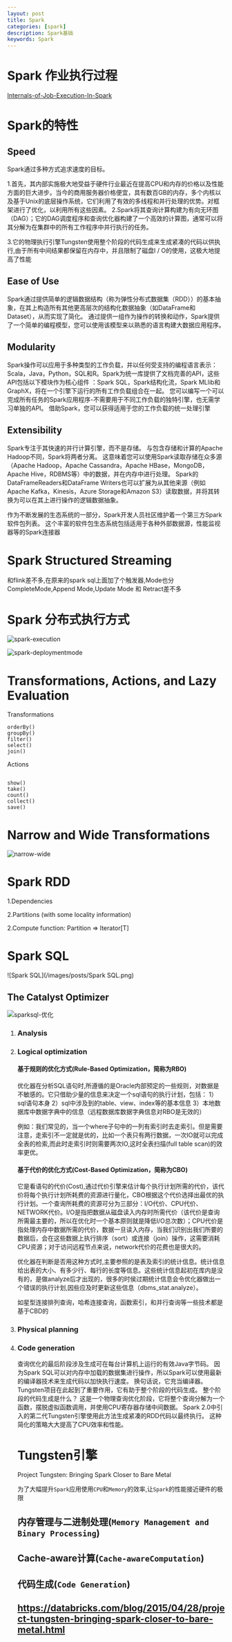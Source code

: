 ```yaml
---
layout: post
title: Spark
categories: [spark]
description: Spark基础
keywords: Spark
---
```


# Spark 作业执行过程 
[Internals-of-Job-Execution-In-Spark](/images/posts/Internals-of-Job-Execution-In-Spark.jpg)

# Spark的特性

## Speed

Spark通过多种方式追求速度的目标。

1.首先，其内部实施极大地受益于硬件行业最近在提高CPU和内存的价格以及性能方面的巨大进步。当今的商用服务器价格便宜，具有数百GB的内存，多个内核以及基于Unix的底层操作系统，它们利用了有效的多线程和并行处理的优势。对框架进行了优化，以利用所有这些因素。
2.Spark将其查询计算构建为有向无环图（DAG）；它的DAG调度程序和查询优化器构建了一个高效的计算图，通常可以将其分解为在集群中的所有工作程序中并行执行的任务。

3.它的物理执行引擎Tungsten使用整个阶段的代码生成来生成紧凑的代码以供执行,由于所有中间结果都保留在内存中，并且限制了磁盘I / O的使用，这极大地提高了性能

## Ease of Use 

Spark通过提供简单的逻辑数据结构（称为弹性分布式数据集（RDD））的基本抽象，在其上构造所有其他更高层次的结构化数据抽象（如DataFrame和Dataset），从而实现了简化。 通过提供一组作为操作的转换和动作，Spark提供了一个简单的编程模型，您可以使用该模型来以熟悉的语言构建大数据应用程序。

## Modularity 

Spark操作可以应用于多种类型的工作负载，并以任何受支持的编程语言表示：Scala，Java，Python，SQL和R。Spark为统一库提供了文档完善的API，这些API包括以下模块作为核心组件 ：Spark SQL，Spark结构化流，Spark MLlib和GraphX，将在一个引擎下运行的所有工作负载组合在一起。
您可以编写一个可以完成所有任务的Spark应用程序-不需要用于不同工作负载的独特引擎，也无需学习单独的API。 借助Spark，您可以获得适用于您的工作负载的统一处理引擎

## Extensibility 

Spark专注于其快速的并行计算引擎，而不是存储。 与包含存储和计算的Apache Hadoop不同，Spark将两者分离。 这意味着您可以使用Spark读取存储在众多源（Apache Hadoop，Apache Cassandra，Apache HBase，MongoDB，Apache Hive，RDBMS等）中的数据，并在内存中进行处理。 Spark的DataFrameReaders和DataFrame Writers也可以扩展为从其他来源（例如Apache Kafka，Kinesis，Azure Storage和Amazon S3）读取数据，并将其转换为可以在其上进行操作的逻辑数据抽象。

作为不断发展的生态系统的一部分，Spark开发人员社区维护着一个第三方Spark软件包列表。 这个丰富的软件包生态系统包括适用于各种外部数据源，性能监视器等的Spark连接器

# Spark Structured Streaming 

和flink差不多,在原来的spark sql上面加了个触发器,Mode也分 CompleteMode,Append Mode,Update Mode 和 Retract差不多

# Spark 分布式执行方式

![spark-execution](/images/posts/spark-execution.png)



![spark-deploymentmode](/images/posts/spark-deploymentmode.png)



# Transformations, Actions, and Lazy Evaluation 

Transformations 

```
orderBy()
groupBy()
filter()
select()
join()
```



Actions 

```

show()
take()
count()
collect()
save()
```

# Narrow and Wide Transformations 

![narrow-wide](/images/posts/narrow-wide.png)

# Spark RDD

1.Dependencies 

2.Partitions (with some locality information) 

2.Compute function: Partition => Iterator[T] 

# Spark SQL

![Spark SQL](/images/posts/Spark SQL.png)

## The Catalyst Optimizer 

![sparksql-优化](/images/posts/sparksql-优化.png)

1. ### Analysis 

2. ### Logical optimization 

   #### 基于规则的优化方式(Rule-Based Optimization，简称为RBO)

    优化器在分析SQL语句时,所遵循的是Oracle内部预定的一些规则，对数据是不敏感的。它只借助少量的信息来决定一个sql语句的执行计划，包括：
     1）sql语句本身
     2）sql中涉及到的table、view、index等的基本信息
     3）本地数据库中数据字典中的信息（远程数据库数据字典信息对RBO是无效的）

     例如：我们常见的，当一个where子句中的一列有索引时去走索引。但是需要注意，走索引不一定就是优的，比如一个表只有两行数据，一次IO就可以完成全表的检索,而此时走索引时则需要两次IO,这时全表扫描(full table scan)的效率更优。 

   #### 基于代价的优化方式(Cost-Based Optimization，简称为CBO)

    它是看语句的代价(Cost),通过代价引擎来估计每个执行计划所需的代价，该代价将每个执行计划所耗费的资源进行量化，CBO根据这个代价选择出最优的执行计划。一个查询所耗费的资源可分为三部分：I/O代价、CPU代价、NETWORK代价。I/O是指把数据从磁盘读入内存时所需代价（该代价是查询所需最主要的，所以在优化时一个基本原则就是降低I/O总次数）；CPU代价是指处理内存中数据所需的代价，数据一旦读入内存，当我们识别出我们所要的数据后，会在这些数据上执行排序（sort）或连接（join）操作，这需要消耗CPU资源；对于访问远程节点来说，network代价的花费也是很大的。

     优化器在判断是否用这种方式时,主要参照的是表及索引的统计信息。统计信息给出表的大小、有多少行、每行的长度等信息。这些统计信息起初在库内是没有的，是做analyze后才出现的，很多的时侯过期统计信息会令优化器做出一个错误的执行计划,因些应及时更新这些信息（dbms_stat.analyze）。

     如星型连接排列查询，哈希连接查询，函数索引，和并行查询等一些技术都是基于CBD的

3. ### Physical planning 

4. ### Code generation         

   查询优化的最后阶段涉及生成可在每台计算机上运行的有效Java字节码。 因为Spark SQL可以对内存中加载的数据集进行操作，所以Spark可以使用最新的编译器技术来生成代码以加快执行速度。 换句话说，它充当编译器。 Tungsten项目在此起到了重要作用，它有助于整个阶段的代码生成。
   整个阶段的代码生成是什么？ 这是一个物理查询优化阶段，它将整个查询分解为一个函数，摆脱虚拟函数调用，并使用CPU寄存器存储中间数据。 Spark 2.0中引入的第二代Tungsten引擎使用此方法生成紧凑的RDD代码以最终执行。 这种简化的策略大大提高了CPU效率和性能。   

   # Tungsten引擎  

   Project Tungsten: Bringing Spark Closer to Bare Metal     

   

   为了大幅提升`Spark`应用使用`CPU`和`Memory`的效率,让`Spark`的性能接近硬件的极限     

   

   ## 内存管理与二进制处理(`Memory Management and Binary Processing`) 

   

   ## Cache-aware计算(`Cache-awareComputation`) 

   ## 代码生成(`Code Generation`)    

   

   ## https://databricks.com/blog/2015/04/28/project-tungsten-bringing-spark-closer-to-bare-metal.html                       

   


